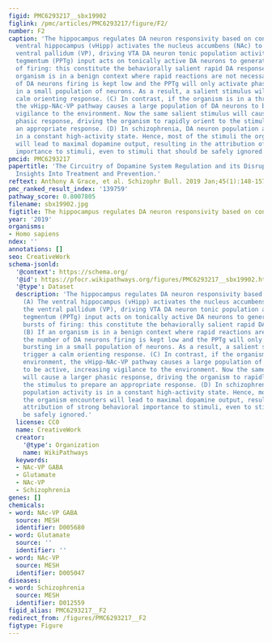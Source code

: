 ```yaml
---
figid: PMC6293217__sbx19902
figlink: /pmc/articles/PMC6293217/figure/F2/
number: F2
caption: 'The hippocampus regulates DA neuron responsivity based on context. (A) The
  ventral hippocampus (vHipp) activates the nucleus accumbens (NAc) to inhibit the
  ventral pallidum (VP), driving VTA DA neuron tonic population activity. Pedunculopontine
  tegmentum (PPTg) input acts on tonically active DA neurons to generate phasic bursts
  of firing: this constitute the behaviorally salient rapid DA response. (B) If an
  organism is in a benign context where rapid reactions are not necessary, the number
  of DA neurons firing is kept low and the PPTg will only activate phasic bursting
  in a small population of neurons. As a result, a salient stimulus will trigger a
  calm orienting response. (C) In contrast, if the organism is in a threatening environment,
  the vHipp-NAc-VP pathway causes a large population of DA neurons to be active, increasing
  vigilance to the environment. Now the same salient stimulus will cause a larger
  phasic response, driving the organism to rapidly orient to the stimulus to prepare
  an appropriate response. (D) In schizophrenia, DA neuron population activity is
  in a constant high-activity state. Hence, most of the stimuli the organism encounters
  will lead to maximal dopamine output, resulting in the attribution of strong behavioral
  importance to stimuli, even to stimuli that should be safely ignored.'
pmcid: PMC6293217
papertitle: 'The Circuitry of Dopamine System Regulation and its Disruption in Schizophrenia:
  Insights Into Treatment and Prevention.'
reftext: Anthony A Grace, et al. Schizophr Bull. 2019 Jan;45(1):148-157.
pmc_ranked_result_index: '139759'
pathway_score: 0.8007805
filename: sbx19902.jpg
figtitle: The hippocampus regulates DA neuron responsivity based on context
year: '2019'
organisms:
- Homo sapiens
ndex: ''
annotations: []
seo: CreativeWork
schema-jsonld:
  '@context': https://schema.org/
  '@id': https://pfocr.wikipathways.org/figures/PMC6293217__sbx19902.html
  '@type': Dataset
  description: 'The hippocampus regulates DA neuron responsivity based on context.
    (A) The ventral hippocampus (vHipp) activates the nucleus accumbens (NAc) to inhibit
    the ventral pallidum (VP), driving VTA DA neuron tonic population activity. Pedunculopontine
    tegmentum (PPTg) input acts on tonically active DA neurons to generate phasic
    bursts of firing: this constitute the behaviorally salient rapid DA response.
    (B) If an organism is in a benign context where rapid reactions are not necessary,
    the number of DA neurons firing is kept low and the PPTg will only activate phasic
    bursting in a small population of neurons. As a result, a salient stimulus will
    trigger a calm orienting response. (C) In contrast, if the organism is in a threatening
    environment, the vHipp-NAc-VP pathway causes a large population of DA neurons
    to be active, increasing vigilance to the environment. Now the same salient stimulus
    will cause a larger phasic response, driving the organism to rapidly orient to
    the stimulus to prepare an appropriate response. (D) In schizophrenia, DA neuron
    population activity is in a constant high-activity state. Hence, most of the stimuli
    the organism encounters will lead to maximal dopamine output, resulting in the
    attribution of strong behavioral importance to stimuli, even to stimuli that should
    be safely ignored.'
  license: CC0
  name: CreativeWork
  creator:
    '@type': Organization
    name: WikiPathways
  keywords:
  - NAc-VP GABA
  - Glutamate
  - NAc-VP
  - Schizophrenia
genes: []
chemicals:
- word: NAc-VP GABA
  source: MESH
  identifier: D005680
- word: Glutamate
  source: ''
  identifier: ''
- word: NAc-VP
  source: MESH
  identifier: D005047
diseases:
- word: Schizophrenia
  source: MESH
  identifier: D012559
figid_alias: PMC6293217__F2
redirect_from: /figures/PMC6293217__F2
figtype: Figure
---
```

